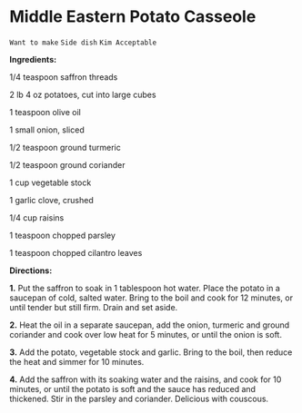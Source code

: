# Middle Eastern Potato Casseole

`Want to make` `Side dish` `Kim Acceptable`

**Ingredients:**

1/4 teaspoon saffron threads

2 lb 4 oz potatoes, cut into large cubes

1 teaspoon olive oil

1 small onion, sliced

1/2 teaspoon ground turmeric

1/2 teaspoon ground coriander

1 cup vegetable stock

1 garlic clove, crushed

1/4 cup raisins

1 teaspoon chopped parsley

1 teaspoon chopped cilantro leaves

**Directions:**

**1.** Put the saffron to soak in 1 tablespoon hot water. Place the potato in a saucepan of cold, salted water. Bring to the boil and cook for 12 minutes, or until tender but still firm. Drain and set aside.

**2.** Heat the oil in a separate saucepan, add the onion, turmeric and ground coriander and cook over low heat for 5 minutes, or until the onion is soft.

**3.** Add the potato, vegetable stock and garlic. Bring to the boil, then reduce the heat and simmer for 10 minutes.

**4.** Add the saffron with its soaking water and the raisins, and cook for 10 minutes, or until the potato is soft and the sauce has reduced and thickened. Stir in the parsley and coriander. Delicious with couscous.
